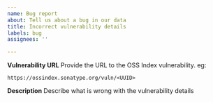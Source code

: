 ```yaml
---
name: Bug report
about: Tell us about a bug in our data
title: Incorrect vulnerability details
labels: bug
assignees: ''

---
```


**Vulnerability URL**
Provide the URL to the OSS Index vulnerability. eg:
```
https://ossindex.sonatype.org/vuln/<UUID>
```

**Description**
Describe what is wrong with the vulnerability details

